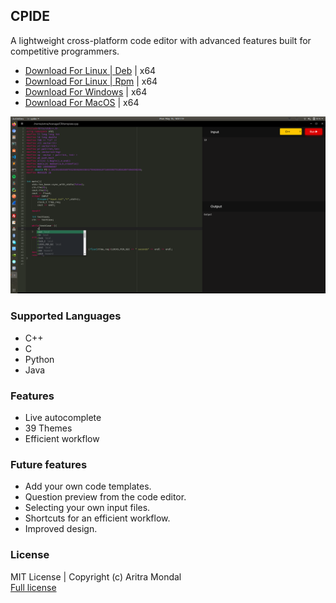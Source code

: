 ## CPIDE
A lightweight cross-platform code editor with advanced features built for competitive programmers.

- [Download For Linux | Deb](https://media.githubusercontent.com/media/aritra1999/CP-IDE/master/out/make/deb/x64/cpide_1.0.0_amd64.deb) | x64 
- [Download For Linux | Rpm](https://media.githubusercontent.com/media/aritra1999/CP-IDE/master/out/make/deb/x64/cpide_1.0.0_amd64.rpm) | x64 
- <a href="https://media.githubusercontent.com/media/aritra1999/CP-IDE/master/out/make/squirrel.windows/x64/cpide-1.0.0 Setup.exe">Download For Windows</a> | x64
- [Download For MacOS](#) | x64

![demo](src/assets/demo/demo.png)

### Supported Languages
- C++
- C
- Python 
- Java
  
### Features
- Live autocomplete 
- 39 Themes
- Efficient workflow

### Future features
- Add your own code templates.
- Question preview from the code editor.
- Selecting your own input files. 
- Shortcuts for an efficient workflow. 
- Improved design.

### License

MIT License | Copyright (c) Aritra Mondal <br>
[Full license](LICENSE.md)
